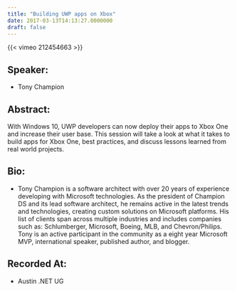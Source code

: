 ```yaml
---
title: "Building UWP apps on Xbox"
date: 2017-03-13T14:13:27.0000000
draft: false
---
```


{{< vimeo 212454663 >}}

## Speaker:

 - Tony Champion

## Abstract:

<p>With Windows 10, UWP developers can now deploy their apps to Xbox One and increase their user base. This session will take a look at what it takes to build apps for Xbox One, best practices, and discuss lessons learned from real world projects.</p>

## Bio:

 - <p>Tony Champion is a software architect with over 20 years of experience developing with Microsoft technologies. As the president of Champion DS and its lead software architect, he remains active in the latest trends and technologies, creating custom solutions on Microsoft platforms. His list of clients span across multiple industries and includes companies such as: Schlumberger, Microsoft, Boeing, MLB, and Chevron/Philips. Tony is an active participant in the community as a eight year Microsoft MVP, international speaker, published author, and blogger.</p>

## Recorded At:

 - Austin .NET UG

